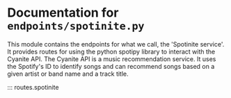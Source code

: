 # Documentation for `endpoints/spotinite.py`

This module contains the endpoints for what we call, the 'Spotinite service'. It provides routes for using the python spotipy library to interact with the Cyanite API. The Cyanite API is a music recommendation service. It uses the Spotify's ID to identify songs and can recommend songs based on a given artist or band name and a track title.

::: routes.spotinite